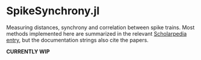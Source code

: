# SpikeSynchrony.jl

Measuring distances, synchrony and correlation between spike trains. Most methods implemented here are summarized in the relevant [Scholarpedia entry](http://www.scholarpedia.org/article/Measures_of_spike_train_synchrony), but the documentation strings also cite the papers.

**CURRENTLY WIP**
